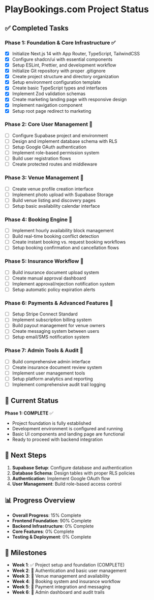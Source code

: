 # PlayBookings.com Project Status

## ✅ Completed Tasks

### Phase 1: Foundation & Core Infrastructure ✅
- [x] Initialize Next.js 14 with App Router, TypeScript, TailwindCSS
- [x] Configure shadcn/ui with essential components
- [x] Setup ESLint, Prettier, and development workflow
- [x] Initialize Git repository with proper .gitignore
- [x] Create project structure and directory organization
- [x] Setup environment configuration template
- [x] Create basic TypeScript types and interfaces
- [x] Implement Zod validation schemas
- [x] Create marketing landing page with responsive design
- [x] Implement navigation component
- [x] Setup root page redirect to marketing

### Phase 2: Core User Management 🚧
- [ ] Configure Supabase project and environment
- [ ] Design and implement database schema with RLS
- [ ] Setup Google OAuth authentication
- [ ] Implement role-based permission system
- [ ] Build user registration flows
- [ ] Create protected routes and middleware

### Phase 3: Venue Management 🚧
- [ ] Create venue profile creation interface
- [ ] Implement photo upload with Supabase Storage
- [ ] Build venue listing and discovery pages
- [ ] Setup basic availability calendar interface

### Phase 4: Booking Engine 🚧
- [ ] Implement hourly availability block management
- [ ] Build real-time booking conflict detection
- [ ] Create instant booking vs. request booking workflows
- [ ] Setup booking confirmation and cancellation flows

### Phase 5: Insurance Workflow 🚧
- [ ] Build insurance document upload system
- [ ] Create manual approval dashboard
- [ ] Implement approval/rejection notification system
- [ ] Setup automatic policy expiration alerts

### Phase 6: Payments & Advanced Features 🚧
- [ ] Setup Stripe Connect Standard
- [ ] Implement subscription billing system
- [ ] Build payout management for venue owners
- [ ] Create messaging system between users
- [ ] Setup email/SMS notification system

### Phase 7: Admin Tools & Audit 🚧
- [ ] Build comprehensive admin interface
- [ ] Create insurance document review system
- [ ] Implement user management tools
- [ ] Setup platform analytics and reporting
- [ ] Implement comprehensive audit trail logging

## 🚀 Current Status

**Phase 1: COMPLETE** ✅
- Project foundation is fully established
- Development environment is configured and running
- Basic UI components and landing page are functional
- Ready to proceed with backend integration

## 🔧 Next Steps

1. **Supabase Setup**: Configure database and authentication
2. **Database Schema**: Design tables with proper RLS policies
3. **Authentication**: Implement Google OAuth flow
4. **User Management**: Build role-based access control

## 📊 Progress Overview

- **Overall Progress**: 15% Complete
- **Frontend Foundation**: 90% Complete
- **Backend Infrastructure**: 0% Complete
- **Core Features**: 0% Complete
- **Testing & Deployment**: 0% Complete

## 🎯 Milestones

- **Week 1**: ✅ Project setup and foundation (COMPLETE)
- **Week 2**: 🎯 Authentication and basic user management
- **Week 3**: 🎯 Venue management and availability
- **Week 4**: 🎯 Booking system and insurance workflow
- **Week 5**: 🎯 Payment integration and messaging
- **Week 6**: 🎯 Admin dashboard and audit trails
